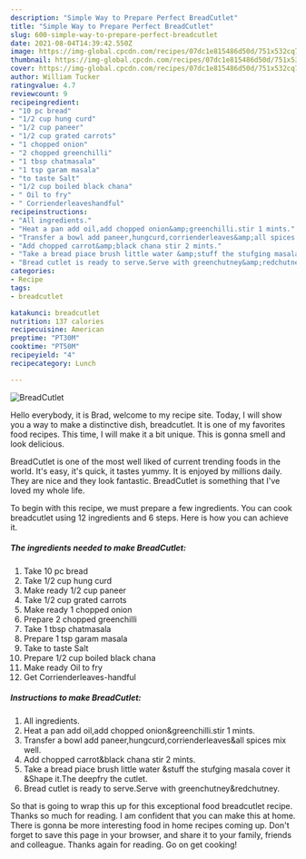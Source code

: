 ```yaml
---
description: "Simple Way to Prepare Perfect BreadCutlet"
title: "Simple Way to Prepare Perfect BreadCutlet"
slug: 600-simple-way-to-prepare-perfect-breadcutlet
date: 2021-08-04T14:39:42.550Z
image: https://img-global.cpcdn.com/recipes/07dc1e815486d50d/751x532cq70/breadcutlet-recipe-main-photo.jpg
thumbnail: https://img-global.cpcdn.com/recipes/07dc1e815486d50d/751x532cq70/breadcutlet-recipe-main-photo.jpg
cover: https://img-global.cpcdn.com/recipes/07dc1e815486d50d/751x532cq70/breadcutlet-recipe-main-photo.jpg
author: William Tucker
ratingvalue: 4.7
reviewcount: 9
recipeingredient:
- "10 pc bread"
- "1/2 cup hung curd"
- "1/2 cup paneer"
- "1/2 cup grated carrots"
- "1 chopped onion"
- "2 chopped greenchilli"
- "1 tbsp chatmasala"
- "1 tsp garam masala"
- "to taste Salt"
- "1/2 cup boiled black chana"
- " Oil to fry"
- " Corrienderleaveshandful"
recipeinstructions:
- "All ingredients."
- "Heat a pan add oil,add chopped onion&amp;greenchilli.stir 1 mints."
- "Transfer a bowl add paneer,hungcurd,corrienderleaves&amp;all spices mix well."
- "Add chopped carrot&amp;black chana stir 2 mints."
- "Take a bread piace brush little water &amp;stuff the stufging masala cover it &amp;Shape it.The deepfry the cutlet."
- "Bread cutlet is ready to serve.Serve with greenchutney&amp;redchutney."
categories:
- Recipe
tags:
- breadcutlet

katakunci: breadcutlet 
nutrition: 137 calories
recipecuisine: American
preptime: "PT30M"
cooktime: "PT50M"
recipeyield: "4"
recipecategory: Lunch

---
```



![BreadCutlet](https://img-global.cpcdn.com/recipes/07dc1e815486d50d/751x532cq70/breadcutlet-recipe-main-photo.jpg)

Hello everybody, it is Brad, welcome to my recipe site. Today, I will show you a way to make a distinctive dish, breadcutlet. It is one of my favorites food recipes. This time, I will make it a bit unique. This is gonna smell and look delicious.

BreadCutlet is one of the most well liked of current trending foods in the world. It's easy, it's quick, it tastes yummy. It is enjoyed by millions daily. They are nice and they look fantastic. BreadCutlet is something that I've loved my whole life.




To begin with this recipe, we must prepare a few ingredients. You can cook breadcutlet using 12 ingredients and 6 steps. Here is how you can achieve it.

<!--inarticleads1-->

##### The ingredients needed to make BreadCutlet:

1. Take 10 pc bread
1. Take 1/2 cup hung curd
1. Make ready 1/2 cup paneer
1. Take 1/2 cup grated carrots
1. Make ready 1 chopped onion
1. Prepare 2 chopped greenchilli
1. Take 1 tbsp chatmasala
1. Prepare 1 tsp garam masala
1. Take to taste Salt
1. Prepare 1/2 cup boiled black chana
1. Make ready  Oil to fry
1. Get  Corrienderleaves-handful




<!--inarticleads2-->

##### Instructions to make BreadCutlet:

1. All ingredients.
1. Heat a pan add oil,add chopped onion&amp;greenchilli.stir 1 mints.
1. Transfer a bowl add paneer,hungcurd,corrienderleaves&amp;all spices mix well.
1. Add chopped carrot&amp;black chana stir 2 mints.
1. Take a bread piace brush little water &amp;stuff the stufging masala cover it &amp;Shape it.The deepfry the cutlet.
1. Bread cutlet is ready to serve.Serve with greenchutney&amp;redchutney.




So that is going to wrap this up for this exceptional food breadcutlet recipe. Thanks so much for reading. I am confident that you can make this at home. There is gonna be more interesting food in home recipes coming up. Don't forget to save this page in your browser, and share it to your family, friends and colleague. Thanks again for reading. Go on get cooking!
